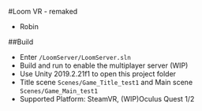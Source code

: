#Loom VR - remaked 
- Robin

##Build
- Enter `/LoomServer/LoomServer.sln`
- Build and run to enable the multiplayer server (WIP)
- Use Unity 2019.2.21f1 to open this project folder
- Title scene `Scenes/Game_Title_test1` and Main scene `Scenes/Game_Main_test1`
- Supported Platform: SteamVR, (WIP)Oculus Quest 1/2
